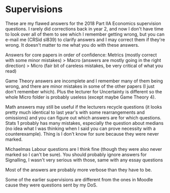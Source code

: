 # Supervisions
These are my flawed answers for the 2018 Part IIA Economics supervision questions. I rarely did corrections back in year 2, and now I don't have time to look over all of them to see which I remember getting wrong, but you can e-mail me (CRSid sl839) to clarify answers and I may correct them if they're wrong. It doesn't matter to me what you do with these answers.

Answers for core papers in order of confidence: Metrics (mostly correct with some minor mistakes) > Macro (answers are mostly going in the right direction) > Micro (fair bit of careless mistakes, be very critical of what you read)

Game Theory answers are incomplete and I remember many of them being wrong, and there are minor mistakes in some of the other papers (I just don't remember which). Plus the lecturer for Uncertainty is different so the whole Micro folder is probably useless (except maybe Game Theory 4).

Math answers may still be useful if the lecturers recycle questions (it looks pretty much identical to last year's with some rearrangements and omissions) and you can figure out which answers are for which questions. Stats 1 probably has many mistakes, especially the question about medians (no idea what I was thinking when I said you can prove necessity with a counterexample). Thing is I don't know for sure because they were never marked.

Michaelmas Labour questions are I think fine (though they were also never marked so I can't be sure). You should probably ignore answers for Signalling, I wasn't very serious with those, same with any essay questions

Most of the answers are probably more verbose than they have to be.

Some of the earlier supervisions are different from the ones in Moodle cause they were questions sent by my DoS.
